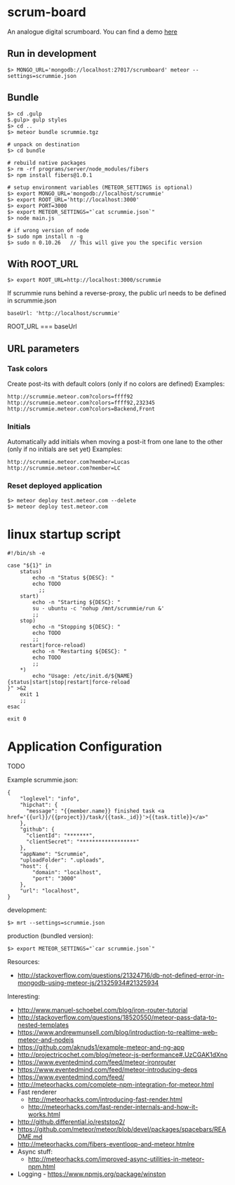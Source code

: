 scrum-board
===========

An analogue digital scrumboard. You can find a demo [here](http://scrummie.meteor.com)

## Run in development

    $> MONGO_URL='mongodb://localhost:27017/scrumboard' meteor --settings=scrummie.json

## Bundle

    $> cd .gulp
    $.gulp> gulp styles
    $> cd ..
    $> meteor bundle scrummie.tgz

    # unpack on destination
    $> cd bundle

    # rebuild native packages
    $> rm -rf programs/server/node_modules/fibers
    $> npm install fibers@1.0.1

    # setup environment variables (METEOR_SETTINGS is optional)
    $> export MONGO_URL='mongodb://localhost/scrummie'
    $> export ROOT_URL='http://localhost:3000'
    $> export PORT=3000
    $> export METEOR_SETTINGS="`cat scrummie.json`"
    $> node main.js

    # if wrong version of node
    $> sudo npm install n -g
    $> sudo n 0.10.26   // This will give you the specific version
    
## With ROOT_URL

    $> export ROOT_URL=http://localhost:3000/scrummie
    
If scrummie runs behind a reverse-proxy, the public url needs to be defined in scrummie.json

    baseUrl: 'http://localhost/scrummie'
    
ROOT_URL === baseUrl

## URL parameters

### Task colors

Create post-its with default colors (only if no colors are defined)
Examples:

    http://scrummie.meteor.com?colors=ffff92
    http://scrummie.meteor.com?colors=ffff92,232345
    http://scrummie.meteor.com?colors=Backend,Front

### Initials

Automatically add initials when moving a post-it from one lane to the other (only if no initials are set yet)
Examples:

    http://scrummie.meteor.com?member=Lucas
    http://scrummie.meteor.com?member=LC

### Reset deployed application

    $> meteor deploy test.meteor.com --delete
    $> meteor deploy test.meteor.com

# linux startup script

    #!/bin/sh -e

    case "${1}" in
        status)
            echo -n "Status ${DESC}: "
            echo TODO
	          ;;
        start)
            echo -n "Starting ${DESC}: "
            su - ubuntu -c 'nohup /mnt/scrummie/run &'
            ;;
        stop)
            echo -n "Stopping ${DESC}: "
            echo TODO
            ;;
        restart|force-reload)
            echo -n "Restarting ${DESC}: "
            echo TODO
            ;;
        *)
            echo "Usage: /etc/init.d/${NAME} {status|start|stop|restart|force-reload
    }" >&2
        exit 1
        ;;
    esac

    exit 0
    
# Application Configuration

TODO

Example scrummie.json:

    {
        "loglevel": "info",
        "hipchat": {
          "message": "{{member.name}} finished task <a href='{{url}}/{{project}}/task/{{task._id}}'>{{task.title}}</a>"
        },
        "github": {
          "clientId": "*******",
          "clientSecret": "******************"
        },
        "appName": "Scrummie",
        "uploadFolder": ".uploads",
        "host": {
            "domain": "localhost",
            "port": "3000"
        },
        "url": "localhost",
    }


 development:
 
    $> mrt --settings=scrummie.json

 production (bundled version):
 
    $> export METEOR_SETTINGS="`car scrummie.json`"


Resources:

  * http://stackoverflow.com/questions/21324716/db-not-defined-error-in-mongodb-using-meteor-js/21325934#21325934


Interesting:

  * http://www.manuel-schoebel.com/blog/iron-router-tutorial
  * http://stackoverflow.com/questions/18520550/meteor-pass-data-to-nested-templates
  * https://www.andrewmunsell.com/blog/introduction-to-realtime-web-meteor-and-nodejs
  * https://github.com/aknuds1/example-meteor-and-ng-app
  * http://projectricochet.com/blog/meteor-js-performance#.UzCGAK1dXno
  * https://www.eventedmind.com/feed/meteor-ironrouter
  * https://www.eventedmind.com/feed/meteor-introducing-deps
  * https://www.eventedmind.com/feed/
  * http://meteorhacks.com/complete-npm-integration-for-meteor.html
  * Fast renderer
    * http://meteorhacks.com/introducing-fast-render.html
    * http://meteorhacks.com/fast-render-internals-and-how-it-works.html
  * http://github.differential.io/reststop2/
  * https://github.com/meteor/meteor/blob/devel/packages/spacebars/README.md
  * http://meteorhacks.com/fibers-eventloop-and-meteor.htmlre
  * Async stuff:
    * http://meteorhacks.com/improved-async-utilities-in-meteor-npm.html
  * Logging - https://www.npmjs.org/package/winston
